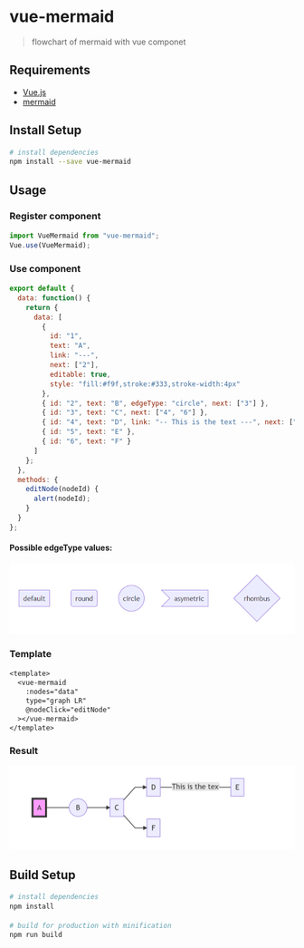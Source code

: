# vue-mermaid

> flowchart of mermaid with vue componet

## Requirements

- [Vue.js](https://github.com/vuejs/vue)
- [mermaid](https://github.com/knsv/mermaid)

## Install Setup

```bash
# install dependencies
npm install --save vue-mermaid

```

## Usage

### Register component

```js
import VueMermaid from "vue-mermaid";
Vue.use(VueMermaid);
```

### Use component

```js
export default {
  data: function() {
    return {
      data: [
        {
          id: "1",
          text: "A",
          link: "---",
          next: ["2"],
          editable: true,
          style: "fill:#f9f,stroke:#333,stroke-width:4px"
        },
        { id: "2", text: "B", edgeType: "circle", next: ["3"] },
        { id: "3", text: "C", next: ["4", "6"] },
        { id: "4", text: "D", link: "-- This is the text ---", next: ["5"] },
        { id: "5", text: "E" },
        { id: "6", text: "F" }
      ]
    };
  },
  methods: {
    editNode(nodeId) {
      alert(nodeId);
    }
  }
};
```

#### Possible edgeType values:

![edge.default](./img/edge_types.png)

### Template

```vue
<template>
  <vue-mermaid
    :nodes="data"
    type="graph LR"
    @nodeClick="editNode"
  ></vue-mermaid>
</template>
```

### Result

![Flowchart](./img/flow.png)

## Build Setup

```bash
# install dependencies
npm install

# build for production with minification
npm run build
```
